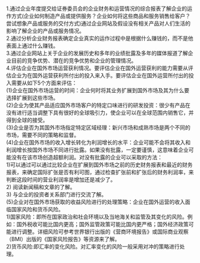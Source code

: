 # 
1.通过企业年度提交给证券委员会的企业财务和运营情况的综合报表了解企业的运作方式(企业如何制造产品或提供服务？企业如何将这些商品和服务销售给客户？尝试想象产品或服务的交付方式)通过企业网站及假设没有相关产品对人们生活的影响了解企业的产品或服务情况。      
2.通过分析企业财务报表确定企业真实的运作过程中是根据什么赚钱的，而不是他表面上通过什么赚钱。     
3.通过企业网站上关于企业的发展历史和多年的业绩批露及多年的媒体报道了解企业目前的竞争优势、潜在的竞争优势和企业的管理情况。   
4.评估企业在国外市场运营获利情况。要评估企业在国外运营获利的能力需要从评估企业为在国外运营获利所付出的投入来入手。要评估企业在国外运营所付出的投入需要从如下5个方面来评估：          
  (1)企业在国外市场运营的时间：企业何时将其业务扩展到国外市场及其为什么要选择扩展到这些市场。      
  (2)企业为使其产品适应国外市场客户的特定口味进行的研发投资：很少有产品在没有进行适当调整下具有很好的全球吸引力，使企业可以在全球范围内销售它，并得到全球的接受。      
  (3)企业是否为其国外市场指定特定区域经理：新兴市场和成熟市场是两个不同的市场，需要不同的策略和监督。     
  (4)企业在国外市场的收入增长转化为利润增长的水平：企业可能不会将其收入和利润增长按国外市场不同进行批露。如果没有批露，一定要谨慎，这意味着企业可能没有在该市场创造超额利润。对没有批露的企业可以采取的方法：         
    1)可以通过可以通过比较企业在扩展到国外市场之前的历史财务报表和最近的财务报表，来确定国际扩张是否有利可图，通过检查扩张前和扩张后的财务利润率，来判断这段时间的营业利润率是增加还是减少了。               
    2) 阅读新闻稿和文章的了解。           
    3) 与企业的投资者关系部门进行交流了解。                
  (5)企业对在国外市场获取的收益风险进行的处理策略：企业在国外运营的收入面临国家风险和货币风险。          
    1)国家风险：即所在国家政治和社会环境以及当地海关和监管及其变化的风险。例如：国外税收可能比国内更高；国外监管政策可能比国内更严格；国外经济政策可能进行调整。详细风险可参考世界银行出版的《营商环境报告》或国际商业观察（BMI）出版的《国家风险报告》等资源来了解。        
    2)货币风险:即汇率的变化风险。对汇率变化的风险一般采用对冲的策略进行处理。     
